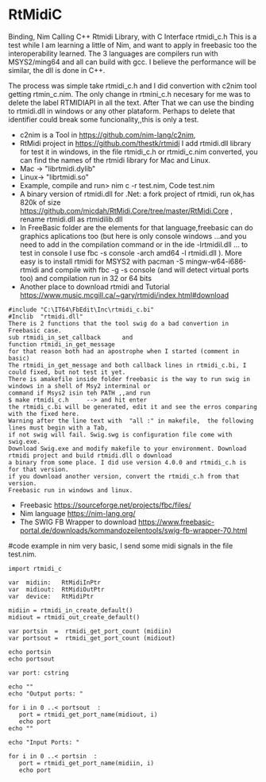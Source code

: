 # RtMidiC
Binding, Nim Calling C++ Rtmidi Library, with C Interface rtmidi_c.h 
This is a test while I am learning a little of Nim, and want to apply in freebasic too the 
interoperability learned. The 3 languages are compilers run with MSYS2/ming64 
and all can build with gcc. I believe the performance will be similar, the dll is done in C++.

The process was simple take rtmidi_c.h and I did convertion with c2nim tool getting rtmin_c.nim.
The only change in rtmini_c.h necesary for me was to delete the label RTMIDIAPI in all the text.
After That we can use the binding to rtmidi.dll in windows or any other plataform. Perhaps to delete that identifier 
could break some funcionality,,this is only a test.

- c2nim is a Tool in https://github.com/nim-lang/c2nim, 
- RtMidi project  in https://github.com/thestk/rtmidi
I add rtmidi.dll library for test it in windows, in the file rtmidi_c.h or rtmidi_c.nim converted,
you can find the names of the rtmidi library for Mac and Linux.
- Mac -> "librtmidi.dylib"
- Linux-> "librtmidi.so"
- Example, compile and run>   nim c -r test.nim,  Code test.nim
- A binary version of rtmidi.dll for .Net: a fork project of rtmidi, run ok,has 820k of size https://github.com/micdah/RtMidi.Core/tree/master/RtMidi.Core , rename rtmidi.dll as rtmidilib.dll
- In FreeBasic folder are the elements for that language,freebasic can do graphics aplications too
(but here is only console windows ...and you need to add in the compilation command or in the ide -lrtmidil.dll ...
to test in console I use fbc -s console -arch amd64 -l rtmidi.dll ).
More easy is to install rtmidi for MSYS2 with pacman -S mingw-w64-i686-rtmidi
and compile with  fbc -g -s console (and will detect virtual ports too)
 and compilation run in 32 or 64 bits  
- Another place to download rtmidi and Tutorial https://www.music.mcgill.ca/~gary/rtmidi/index.html#download
```
#include "C:\IT64\FbEdit\Inc\rtmidi_c.bi"
#Inclib  "rtmidi.dll" 
There is 2 functions that the tool swig do a bad convertion in Freebasic case.
sub rtmidi_in_set_callback      and
function rtmidi_in_get_message
for that reason both had an apostrophe when I started (comment in basic)
The rtmidi_in_get_message and both callback lines in rtmidi_c.bi, I could fixed, but not test it yet.
There is amakefile inside folder freebasic is the way to run swig in windows in a shell of Msy2 interminal or
command if Msys2 isin teh PATH ,,and run
$ make rtmidi_c.h     --> and hit enter
the rtmidi_c.bi will be generated, edit it and see the erros comparing with the fixed here.
Warning after the line text with  "all :" in makefile,  the following lines must begin with a Tab,
if not swig will fail. Swig.swg is configuration file come with swig.exe.
Download Swig.exe and modify makefile to your environment. Download rtmidi project and build rtmidi.dll o download
a binary from some place. I did use version 4.0.0 and rtmidi_c.h is for that version. 
if you download another version, convert the rtmidi_c.h from that version.
Freebasic run in windows and linux. 
```
- Freebasic https://sourceforge.net/projects/fbc/files/
- Nim language https://nim-lang.org/
- The SWIG FB Wrapper to download https://www.freebasic-portal.de/downloads/kommandozeilentools/swig-fb-wrapper-70.html

#code example in nim very basic, I send some midi signals in the file test.nim. 
```
import rtmidi_c 

var  midiin:   RtMidiInPtr 
var  midiout:  RtMidiOutPtr
var  device:   RtMidiPtr

midiin = rtmidi_in_create_default()
midiout = rtmidi_out_create_default()

var portsin  =  rtmidi_get_port_count (midiin)
var portsout =  rtmidi_get_port_count (midiout)

echo portsin
echo portsout

var port: cstring

echo ""
echo "Output ports: "

for i in 0 ..< portsout  :
   port = rtmidi_get_port_name(midiout, i)
   echo port
echo ""

echo "Input Ports: "

for i in 0 ..< portsin  :
   port = rtmidi_get_port_name(midiin, i)
   echo port
```

